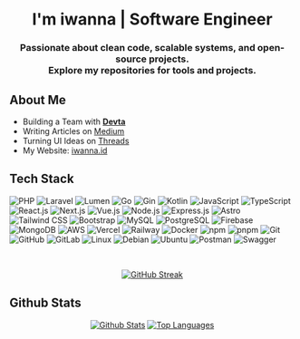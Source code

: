 <h1 align="center">I'm iwanna | Software Engineer</h1>
<h3 align="center">
    Passionate about clean code, scalable systems, and open-source projects. <br> Explore my repositories for tools and projects.
</h3>


## About Me

-  Building a Team with [**Devta**](https://github.com/devtasrc)  
-  Writing Articles on [Medium](https://jeriatno.medium.com)
-  Turning UI Ideas on [Threads](https://www.threads.net/@jeriatno)
-  My Website: [iwanna.id](https://iwanna.id/)


## Tech Stack

![PHP](https://img.shields.io/badge/PHP-%23777BB4.svg?style=plastic&logo=php&logoColor=white)
![Laravel](https://img.shields.io/badge/Laravel-%23FF2D20.svg?style=plastic&logo=laravel&logoColor=white)
![Lumen](https://img.shields.io/badge/Lumen-%23FF5D00.svg?style=plastic&logo=lumen&logoColor=white)
![Go](https://img.shields.io/badge/Go-%2300ADD8.svg?style=plastic&logo=go&logoColor=white)
![Gin](https://img.shields.io/badge/Gin-%23CAA3CC.svg?style=plastic&logo=gin&logoColor=white)
![Kotlin](https://img.shields.io/badge/Kotlin-%230095D5.svg?style=plastic&logo=kotlin&logoColor=white)
![JavaScript](https://img.shields.io/badge/JavaScript-%23F7DF1E.svg?style=plastic&logo=javascript&logoColor=black)
![TypeScript](https://img.shields.io/badge/TypeScript-%23007ACC.svg?style=plastic&logo=typescript&logoColor=white)
![React.js](https://img.shields.io/badge/React-%2361DAFB.svg?style=plastic&logo=react&logoColor=black)
![Next.js](https://img.shields.io/badge/Next.js-%23000000.svg?style=plastic&logo=next.js&logoColor=white)
![Vue.js](https://img.shields.io/badge/Vue.js-%234FC08D.svg?style=plastic&logo=vue.js&logoColor=white)
![Node.js](https://img.shields.io/badge/Node.js-%23339933.svg?style=plastic&logo=node.js&logoColor=white)
![Express.js](https://img.shields.io/badge/Express.js-%23404D59.svg?style=plastic&logo=express&logoColor=white)
![Astro](https://img.shields.io/badge/Astro-%23FF5D01.svg?style=plastic&logo=astro&logoColor=white)
![Tailwind CSS](https://img.shields.io/badge/TailwindCSS-%2338B2AC.svg?style=plastic&logo=tailwind-css&logoColor=white)
![Bootstrap](https://img.shields.io/badge/Bootstrap-%23563D7C.svg?style=plastic&logo=bootstrap&logoColor=white)
![MySQL](https://img.shields.io/badge/MySQL-%234479A1.svg?style=plastic&logo=mysql&logoColor=white)
![PostgreSQL](https://img.shields.io/badge/PostgreSQL-%23336791.svg?style=plastic&logo=postgresql&logoColor=white)
![Firebase](https://img.shields.io/badge/Firebase-%23FFCA28.svg?style=plastic&logo=firebase&logoColor=black)
![MongoDB](https://img.shields.io/badge/MongoDB-%2347A248.svg?style=plastic&logo=mongodb&logoColor=white)
![AWS](https://img.shields.io/badge/AWS-%23FF9900.svg?style=plastic&logo=amazon-aws&logoColor=white)
![Vercel](https://img.shields.io/badge/Vercel-%23000000.svg?style=plastic&logo=vercel&logoColor=white)
![Railway](https://img.shields.io/badge/Railway-%2300B0D7.svg?style=plastic&logo=railway&logoColor=white)
![Docker](https://img.shields.io/badge/Docker-%232496ED.svg?style=plastic&logo=docker&logoColor=white)
![npm](https://img.shields.io/badge/npm-%23CB3837.svg?style=plastic&logo=npm&logoColor=white)
![pnpm](https://img.shields.io/badge/pnpm-%23F69220.svg?style=plastic&logo=pnpm&logoColor=white)
![Git](https://img.shields.io/badge/Git-%23F05032.svg?style=plastic&logo=git&logoColor=white)
![GitHub](https://img.shields.io/badge/GitHub-%23181717.svg?style=plastic&logo=github&logoColor=white)
![GitLab](https://img.shields.io/badge/GitLab-%23FC6D26.svg?style=plastic&logo=gitlab&logoColor=white)
![Linux](https://img.shields.io/badge/Linux-%23FCC624.svg?style=plastic&logo=linux&logoColor=black)
![Debian](https://img.shields.io/badge/Debian-%23A81D33.svg?style=plastic&logo=debian&logoColor=white)
![Ubuntu](https://img.shields.io/badge/Ubuntu-%23E95420.svg?style=plastic&logo=ubuntu&logoColor=white)
![Postman](https://img.shields.io/badge/Postman-%23FF6C37.svg?style=plastic&logo=postman&logoColor=white)
![Swagger](https://img.shields.io/badge/Swagger-%2385EA2D.svg?style=plastic&logo=swagger&logoColor=black)


<br/>

<p align="center">
  <a href="https://github.com/jeriatno/github-readme-streak-stats"><img src="https://github-readme-streak-stats.herokuapp.com?user=jeriatno&theme=dark" alt="GitHub Streak" /></a>
</p>

## Github Stats

<p align="center">
  <a href="https://github.com/jeriatno/github-readme-stats"><img alt="Github Stats" src="https://github-readme-stats.vercel.app/api?username=jeriatno&show_icons=true&count_private=true&theme=dark&hide_border=true&bg_color=0D1117&" /></a>
  <a href="https://github.com/jeriatno/github-readme-stats"><img alt="Top Languages" src="https://github-readme-stats.vercel.app/api/top-langs/?username=jeriatno&langs_count=8&count_private=true&layout=compact&theme=react&hide_border=true&bg_color=0D1117" /></a>
</p>
